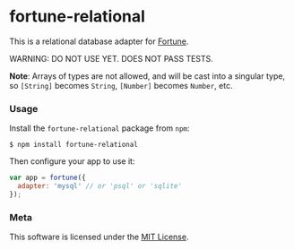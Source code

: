 # fortune-relational

This is a relational database adapter for [Fortune](http://github.com/daliwali/fortune).

WARNING: DO NOT USE YET. DOES NOT PASS TESTS.

**Note**: Arrays of types are not allowed, and will be cast into a singular type, so `[String]` becomes `String`, `[Number]` becomes `Number`, etc.

### Usage

Install the `fortune-relational` package from `npm`:
```
$ npm install fortune-relational
```

Then configure your app to use it:
```js
var app = fortune({
  adapter: 'mysql' // or 'psql' or 'sqlite'
});
```

### Meta

This software is licensed under the [MIT License](//github.com/daliwali/fortune-relational/blob/master/LICENSE.md).

